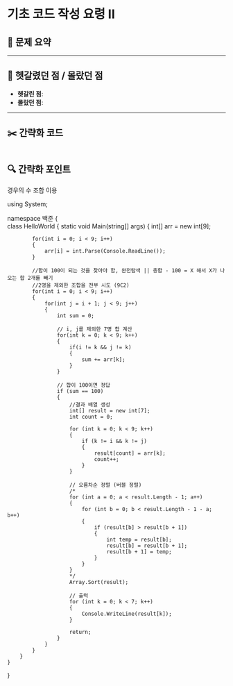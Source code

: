 # 기초 코드 작성 요령 II

## 📝 문제 요약


---

## 🤔 헷갈렸던 점 / 몰랐던 점
- **헷갈린 점**:
- **몰랐던 점**:

---

## ✂️ 간략화 코드
```cs

```

## 🔍 간략화 포인트



경우의 수 조합 이용


using System;

namespace 백준
{    
    class HelloWorld {
        static void Main(string[] args) {
            int[] arr = new int[9];
            
            for(int i = 0; i < 9; i++)
            {
                arr[i] = int.Parse(Console.ReadLine());
            }

            //합이 100이 되는 것을 찾아야 함, 완전탐색 || 총합 - 100 = X 해서 X가 나오는 합 2개를 빼기
            //2명을 제외한 조합을 전부 시도 (9C2)
            for(int i = 0; i < 9; i++)
            {
                for(int j = i + 1; j < 9; j++)
                {
                    int sum = 0;

                    // i, j를 제외한 7명 합 계산
                    for(int k = 0; k < 9; k++)
                    {
                        if(i != k && j != k)
                        {
                            sum += arr[k];
                        }
                    }

                    // 합이 100이면 정답
                    if (sum == 100)
                    {
                        //결과 배열 생성
                        int[] result = new int[7];
                        int count = 0;

                        for (int k = 0; k < 9; k++) 
                        {
                            if (k != i && k != j) 
                            {
                                result[count] = arr[k];
                                count++;
                            }
                        }

                        // 오름차순 정렬 (버블 정렬)
                        /*
                        for (int a = 0; a < result.Length - 1; a++)
                        {
                            for (int b = 0; b < result.Length - 1 - a; b++)
                            {
                                if (result[b] > result[b + 1])
                                {
                                    int temp = result[b];
                                    result[b] = result[b + 1];
                                    result[b + 1] = temp;
                                }
                            }
                        }
                        */
                        Array.Sort(result);

                        // 출력
                        for (int k = 0; k < 7; k++)
                        {
                            Console.WriteLine(result[k]);
                        }

                        return;
                    }
                }
            }
        }
    }
}
